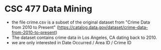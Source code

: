 # CSC 477 Data Mining 

* the file crime.csv is a subset of the original dataset from "Crime Data from 2010 to Present" (https://catalog.data.gov/dataset/crime-data-from-2010-to-present)
* The dataset contains crime data in Los Angeles, CA dating back to 2010.
* we are only interested in Date Occurred / Area ID / Crime ID






